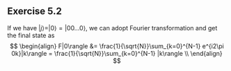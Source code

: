 ## Exercise 5.2

If we have $|j\rangle = |0\rangle = |00\dotsc 0\rangle$, we can adopt Fourier transformation and get the final state as
$$
\begin{align}
F|0\rangle &= \frac{1}{\sqrt{N}}\sum_{k=0}^{N-1} e^{i2\pi 0k}|k\rangle = \frac{1}{\sqrt{N}}\sum_{k=0}^{N-1} |k\rangle \\
\end{align}
$$
